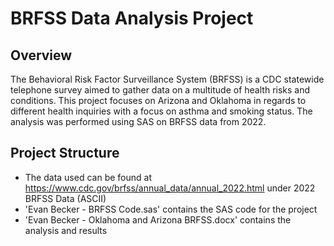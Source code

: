 # BRFSS Data Analysis Project

## Overview
The Behavioral Risk Factor Surveillance System (BRFSS) is a CDC statewide telephone survey aimed to gather data on a multitude of health risks and conditions. This project focuses on Arizona and Oklahoma in regards to different health inquiries with a focus on asthma and smoking status. The analysis was performed using SAS on BRFSS data from 2022.

## Project Structure
- The data used can be found at https://www.cdc.gov/brfss/annual_data/annual_2022.html under 2022 BRFSS Data (ASCII)
- 'Evan Becker - BRFSS Code.sas' contains the SAS code for the project
- 'Evan Becker - Oklahoma and Arizona BRFSS.docx' contains the analysis and results
